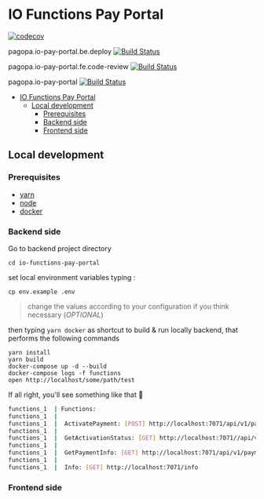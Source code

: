 # IO Functions Pay Portal




[![codecov](https://codecov.io/gh/pagopa/io-pay-portal/branch/main/graph/badge.svg)](https://codecov.io/gh/pagopa/io-pay-portal)



pagopa.io-pay-portal.be.deploy
[![Build Status](https://dev.azure.com/pagopa-io/io-pay-portal/_apis/build/status/pagopa.df-purgehistory-policies?branchName=master)](https://dev.azure.com/pagopa-io/io-pay-portal/_build?definitionId=67&branchName=master)

pagopa.io-pay-portal.fe.code-review
[![Build Status](https://dev.azure.com/pagopa-io/io-pay-portal/_apis/build/status/pagopa.df-purgehistory-policies?branchName=master)](https://dev.azure.com/pagopa-io/io-pay-portal/_build?definitionId=69&branchName=master)

pagopa.io-pay-portal
[![Build Status](https://dev.azure.com/pagopa-io/io-pay-portal/_apis/build/status/pagopa.df-purgehistory-policies?branchName=master)](https://dev.azure.com/pagopa-io/io-pay-portal/_build?definitionId=65&branchName=master)


- [IO Functions Pay Portal](#io-functions-pay-portal)
  - [Local development](#local-development)
    - [Prerequisites](#prerequisites)
    - [Backend side](#backend-side)
    - [Frontend side](#frontend-side)
## Local development

### Prerequisites

- [yarn](https://yarnpkg.com/)
- [node](https://nodejs.org/it/)
- [docker](https://www.docker.com/)

### Backend side

Go to backend project directory
```
cd io-functions-pay-portal
```

set local environment variables typing :

```shell
cp env.example .env
```
> change the values ​​according to your configuration if you think necessary (_OPTIONAL_)

then typing `yarn docker` as shortcut to build & run locally backend, that performs the following commands
> 
```
yarn install
yarn build
docker-compose up -d --build
docker-compose logs -f functions
open http://localhost/some/path/test
```

If all right, you'll see something like that 🚀

```bash
functions_1  | Functions:
functions_1  | 
functions_1  |  ActivatePayment: [POST] http://localhost:7071/api/v1/payment-activations
functions_1  | 
functions_1  |  GetActivationStatus: [GET] http://localhost:7071//api/v1/payment-activations/{codiceContestoPagamento}
functions_1  | 
functions_1  |  GetPaymentInfo: [GET] http://localhost:7071/api/v1/payment-requests/{rptId}
functions_1  | 
functions_1  |  Info: [GET] http://localhost:7071/info
```



### Frontend side
